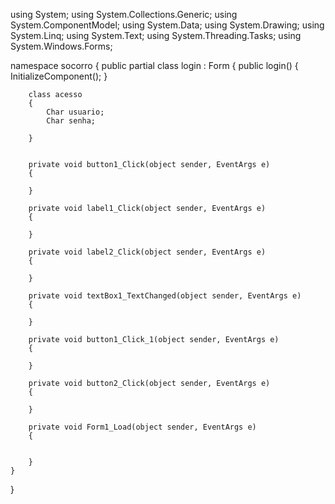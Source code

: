 using System;
using System.Collections.Generic;
using System.ComponentModel;
using System.Data;
using System.Drawing;
using System.Linq;
using System.Text;
using System.Threading.Tasks;
using System.Windows.Forms;

namespace socorro
{
    public partial class login : Form
    {
        public login()
        {
            InitializeComponent();
        }

        class acesso
        {
            Char usuario;
            Char senha;

        }


        private void button1_Click(object sender, EventArgs e)
        {

        }

        private void label1_Click(object sender, EventArgs e)
        {

        }

        private void label2_Click(object sender, EventArgs e)
        {

        }

        private void textBox1_TextChanged(object sender, EventArgs e)
        {

        }

        private void button1_Click_1(object sender, EventArgs e)
        {

        }

        private void button2_Click(object sender, EventArgs e)
        {

        }

        private void Form1_Load(object sender, EventArgs e)
        {
           

        }
    }
}

